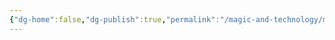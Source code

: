 ```yaml
---
{"dg-home":false,"dg-publish":true,"permalink":"/magic-and-technology/mythological-beings-and-entities/the-whisperers/","dgPassFrontmatter":true,"noteIcon":""}
---
```




